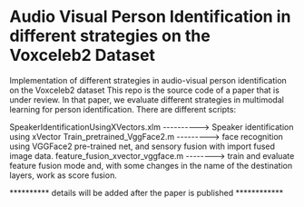 # Audio Visual Person Identification in different strategies on the Voxceleb2 Dataset

Implementation of different strategies in audio-visual person identification on the Voxceleb2 dataset
This repo is the source code of a paper that is under review.
In that paper, we evaluate different strategies in multimodal learning for person identification.
There are different scripts:

SpeakerIdentificationUsingXVectors.xlm ----------> Speaker identification using xVector
Train_pretrained_VggFace2.m ---------> face recognition using VGGFace2 pre-trained net, and sensory fusion with import fused image data.
 feature_fusion_xvector_vggface.m --------> train and evaluate feature fusion mode and, with some changes in the name of the destination layers, work as score fusion.


 ********** details will be added after the paper is published ************
